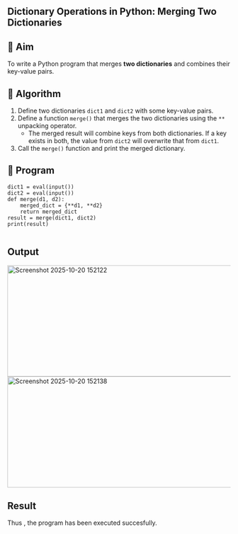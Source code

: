 ## Dictionary Operations in Python: Merging Two Dictionaries

## 🎯 Aim
To write a Python program that merges **two dictionaries** and combines their key-value pairs.

## 🧠 Algorithm
1. Define two dictionaries `dict1` and `dict2` with some key-value pairs.
2. Define a function `merge()` that merges the two dictionaries using the `**` unpacking operator.
   - The merged result will combine keys from both dictionaries. If a key exists in both, the value from `dict2` will overwrite that from `dict1`.
3. Call the `merge()` function and print the merged dictionary.

## 🧾 Program
~~~
dict1 = eval(input())
dict2 = eval(input())
def merge(d1, d2):
    merged_dict = {**d1, **d2}
    return merged_dict
result = merge(dict1, dict2)
print(result)


~~~

## Output
<img width="1050" height="251" alt="Screenshot 2025-10-20 152122" src="https://github.com/user-attachments/assets/087d406c-6d4b-47af-a825-e3f03f80f01b" /><img width="676" height="251" alt="Screenshot 2025-10-20 152138" src="https://github.com/user-attachments/assets/a84c5b9d-3998-4ef0-a952-d74b7616770e" />


## Result
Thus , the program has been executed succesfully.
